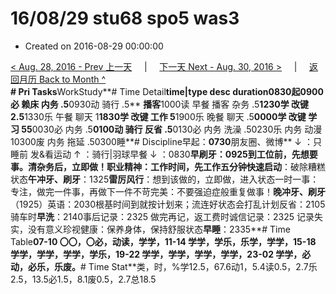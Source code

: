 # 16/08/29 stu68 spo5 was3

* Created on 2016-08-29 00:00:00

[&lt; Aug. 28, 2016 - Prev 上一天](d28.md)     \|     [下一天 Next - Aug. 30, 2016 &gt;](d30.md)     \|     [返回月历 Back to Month ^](index.md)   
**\# Pri Tasks**WorkStudy**\# Time Detail**time\|type desc duration0830起0900必 赖床 内务 .5**0930动 骑行 .5** **播客**1000读 早餐 播客 杂务 .5**1230学 改键 2.5**1330乐 午餐 聊天 1**1830学 改键 工作 5**1900乐 晚餐 聊天 .5**0000学 改键 学习 55**0030必 内务 .5**0100动 骑行 反省 .5**0130必 内务 洗澡 .50230乐 内务 动漫 10300废 内务 拖延 .50300睡**\# Discipline早起：**0730**朋友圈、微博** ↓ ：只睡前 发&看运动 ↑ ：骑行\|羽球早餐 ↓ ：0830**早刷牙：**0925到工位前，先想要事。清杂务后，立即做！**职业精神**：工作时间，先工作**五分钟快速启动**：破除糟糕状态**午冲牙、刷牙**：1325**雷厉风行**：想到该做的，立即做，进入状态一时一事：专注，做完一件事，再做下一件不苛完美：不要强迫症般重复做事！**晚冲牙、刷牙**（1925）英语：2030根基时间到就按计划来；流连好状态会打乱计划反省：2105 骑车时**早洗**：2140事后记录：2325 做完再记，返工费时诚信记录：2325 记录失实，没有意义珍视健康：保养身体，保持舒服状态**早睡**：2335**\# Time Table**07-10 〇〇，〇必，动读，学学，11-14 学学，学乐，乐学，学学，15-18 学学，学学，学学，学乐，19-22 学学，学学，学学，学学，23-02 学学，必动，必乐，乐废。**\# Time Stat**类，时，%学12.5，67.6动1，5.4读0.5，2.7乐2.5，13.5必1.5，8.1废0.5，2.7总18.5

